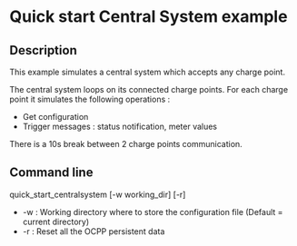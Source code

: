 # Quick start Central System example

## Description

This example simulates a central system which accepts any charge point.

The central system loops on its connected charge points. For each charge point it simulates the following operations :

* Get configuration
* Trigger messages : status notification, meter values

There is a 10s break between 2 charge points communication.

## Command line

quick_start_centralsystem [-w working_dir] [-r]

* -w : Working directory where to store the configuration file (Default = current directory)
* -r : Reset all the OCPP persistent data
